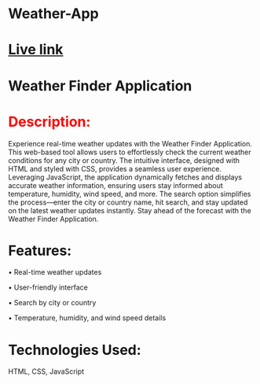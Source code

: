 # Weather-App

# [Live link](https://saiamareswar.github.io/Weather-App/)


# Weather Finder Application

<h1 style="color:red;">Description:</h1>

Experience real-time weather updates with the Weather Finder Application. This web-based tool allows users to effortlessly check the current weather conditions for any city or country. The intuitive interface, designed with HTML and styled with CSS, provides a seamless user experience. Leveraging JavaScript, the application dynamically fetches and displays accurate weather information, ensuring users stay informed about temperature, humidity, wind speed, and more. The search option simplifies the process—enter the city or country name, hit search, and stay updated on the latest weather updates instantly. Stay ahead of the forecast with the Weather Finder Application.

<h1>Features:</h1>

• Real-time weather updates

• User-friendly interface

• Search by city or country

• Temperature, humidity, and wind speed details

<h1>Technologies Used:</h1>

HTML, CSS, JavaScript
